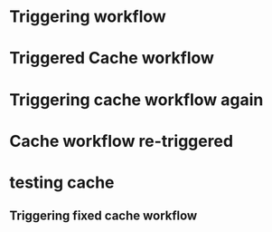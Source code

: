 # Triggering workflow
# Triggered Cache workflow
# Triggering cache workflow again
# Cache workflow re-triggered
# testing cache
## Triggering fixed cache workflow
